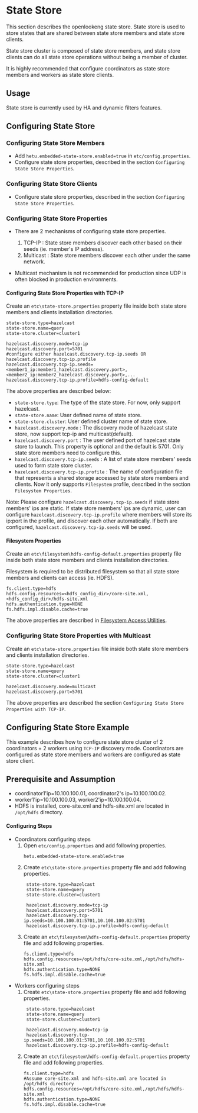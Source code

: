 # State Store
This section describes the openlookeng state store. State store is used to store states that are shared between state store members and state store clients.

State store cluster is composed of state store members, and state store clients can do all state store operations without being a member of cluster.

It is highly recommended that configure coordinators as state store members and workers as state store clients.

## Usage
State store is currently used by HA and dynamic filters features.

## Configuring State Store

### Configuring State Store Members
- Add `hetu.embedded-state-store.enabled=true` in `etc/config.properties`.
- Configure state store properties, described in the section `Configuring State Store Properties`.    

### Configuring State Store Clients
- Configure state store properties, described in the section `Configuring State Store Properties`.    

### Configuring State Store Properties
- There are 2 mechanisms of configuring state store properties.
    1. TCP-IP : State store members discover each other based on their seeds (ie. member's IP address).
    2. Multicast : State store members discover each other under the same network.

- Multicast mechanism is not recommended for production since UDP is often blocked in production environments.

#### Configuring State Store Properties with TCP-IP

Create an `etc\state-store.properties` property file inside both state store members and clients installation directories.

``` properties
state-store.type=hazelcast
state-store.name=query
state-store.cluster=cluster1

hazelcast.discovery.mode=tcp-ip
hazelcast.discovery.port=5701
#configure either hazelcast.discovery.tcp-ip.seeds OR hazelcast.discovery.tcp-ip.profile
hazelcast.discovery.tcp-ip.seeds=<member1_ip:member1_hazelcast.discovery.port>,<member2_ip:member2_hazelcast.discovery.port>,...
hazelcast.discovery.tcp-ip.profile=hdfs-config-default
```

The above properties are described below:
- `state-store.type`: The type of the state store. For now, only support hazelcast.
- `state-store.name`: User defined name of state store.
- `state-store.cluster`: User defined cluster name of state store.
- `hazelcast.discovery.mode` : The discovery mode of hazelcast state store, now support tcp-ip and multicast(default).  
- `hazelcast.discovery.port` : The user defined port of hazelcast state store to launch. This property is optional and the default is 5701. Only state store members need to configure this.
- `hazelcast.discovery.tcp-ip.seeds` : A list of state store members' seeds used to form state store cluster.
- `hazelcast.discovery.tcp-ip.profile` : The name of configuration file that represents a shared storage accessed by state store members and clients. Now it only supports `Filesystem` profile, described in the section `Filesystem Properties`.

Note: Please configure `hazelcast.discovery.tcp-ip.seeds` if state store members' ips are static. 
If state store members' ips are dynamic, user can configure `hazelcast.discovery.tcp-ip.profile` where members will store its ip:port in the profile, and discover each other automatically. 
If both are configured, `hazelcast.discovery.tcp-ip.seeds` will be used.

#### Filesystem Properties

Create an `etc\filesystem\hdfs-config-default.properties` property file inside both state store members and clients installation directories.

Filesystem is required to be distributed filesystem so that all state store members and clients can access (ie. HDFS).
```
fs.client.type=hdfs
hdfs.config.resources=<hdfs_config_dir>/core-site.xml,<hdfs_config_dir>/hdfs-site.xml
hdfs.authentication.type=NONE
fs.hdfs.impl.disable.cache=true
```
The above properties are described in [Filesystem Access Utilities](../develop/filesystem.md).

### Configuring State Store Properties with Multicast

Create an `etc\state-store.properties` file inside both state store members and clients installation directories.
``` properties
state-store.type=hazelcast
state-store.name=query
state-store.cluster=cluster1

hazelcast.discovery.mode=multicast 
hazelcast.discovery.port=5701       
```
The above properties are described the section `Configuring State Store Properties with TCP-IP`.

## Configuring State Store Example
This example describes how to configure state store cluster of 2 coordinators + 2 workers using `TCP-IP` discovery mode. Coordinators are configured as state store members and workers are configured as state store client.

## Prerequisite and Assumption
- coordinator1'ip=10.100.100.01, coordinator2's ip=10.100.100.02.
- worker1'ip=10.100.100.03, worker2'ip=10.100.100.04.
- HDFS is installed, core-site.xml and hdfs-site.xml are located in `/opt/hdfs` directory.

#### Configuring Steps
- Coordinators configuring steps
   1. Open `etc/config.properties` and add following properties.
      ```
      hetu.embedded-state-store.enabled=true
      ```
   2. Create `etc\state-store.properties` property file and add following properties.
      ```
       state-store.type=hazelcast
       state-store.name=query
       state-store.cluster=cluster1
      
       hazelcast.discovery.mode=tcp-ip
       hazelcast.discovery.port=5701
       hazelcast.discovery.tcp-ip.seeds=10.100.100.01:5701,10.100.100.02:5701
       hazelcast.discovery.tcp-ip.profile=hdfs-config-default
      ```
   3. Create an `etc\filesystem\hdfs-config-default.properties` property file and add following properties.
      ```
      fs.client.type=hdfs
      hdfs.config.resources=/opt/hdfs/core-site.xml,/opt/hdfs/hdfs-site.xml
      hdfs.authentication.type=NONE
      fs.hdfs.impl.disable.cache=true
      ```
- Workers configuring steps
   1. Create `etc\state-store.properties` property file and add following properties.
      ```
       state-store.type=hazelcast
       state-store.name=query
       state-store.cluster=cluster1
      
       hazelcast.discovery.mode=tcp-ip
       hazelcast.discovery.tcp-ip.seeds=10.100.100.01:5701,10.100.100.02:5701
       hazelcast.discovery.tcp-ip.profile=hdfs-config-default
      ```
   2. Create an `etc\filesystem\hdfs-config-default.properties` property file and add following properties.
      ```
      fs.client.type=hdfs
      #Assume core-site.xml and hdfs-site.xml are located in /opt/hdfs directory
      hdfs.config.resources=/opt/hdfs/core-site.xml,/opt/hdfs/hdfs-site.xml
      hdfs.authentication.type=NONE
      fs.hdfs.impl.disable.cache=true
      ```


